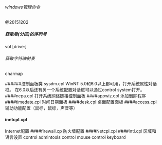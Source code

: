 ###### windows管理命令
@20151202
##### 获取卷(分区)的序列号
vol [drive:]  

###### 获取字符映射表
charmap

######控制面板类 
sysdm.cpl
WinNT 5.0和6.0以上都可用，打开系统属性对话框。
在6.0以后还有另一个系统配置对话框可以通过control system打开。
####ncpa.cpl
打开系统网络链接控制面板
####appwiz.cpl
添加删除程序
####timedate.cpl
时间日期面板
####desk.cpl
桌面配置面板
####access.cpl
辅助功能配置（鼠标，鼠标，声音等）
#### inetcpl.cpl
Internet配置
####firewall.cp
防火墙配置
####Netcpl.cpl
####Intl.cpl
区域和语言设置
control admintools
control mouse
control keyboard
